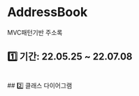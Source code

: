 # AddressBook
MVC패턴기반 주소록
## 1️⃣ 기간: 22.05.25 ~ 22.07.08
<br>
## 2️⃣ 클래스 다이어그램
<br>
<img scr="https://res.cloudinary.com/dgtqsljjl/image/upload/v1669293942/newfile.cld_ccdskt.png">
